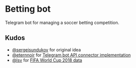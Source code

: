 # Betting bot
Telegram bot for managing a soccer betting competition.
## Kudos
* [@sergeisundukov](https://github.com/sergeisundukov) for original idea
* [@eternnoir](https://github.com/eternnoir) for [Telegram bot API connector implementation](https://github.com/eternnoir/pyTelegramBotAPI)
* [@lsv](https://github.com/lsv) for [FIFA World Cup 2018 data](https://github.com/lsv/fifa-worldcup-2018)
